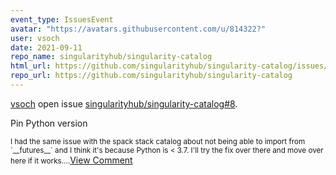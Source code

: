 ```yaml
---
event_type: IssuesEvent
avatar: "https://avatars.githubusercontent.com/u/814322?"
user: vsoch
date: 2021-09-11
repo_name: singularityhub/singularity-catalog
html_url: https://github.com/singularityhub/singularity-catalog/issues/8
repo_url: https://github.com/singularityhub/singularity-catalog
---
```


<a href='https://github.com/vsoch' target='_blank'>vsoch</a> open issue <a href='https://github.com/singularityhub/singularity-catalog/issues/8' target='_blank'>singularityhub/singularity-catalog#8</a>.

<p>Pin Python version</p><small>I had the same issue with the spack stack catalog about not being able to import from `__futures__` and I think it's because Python is < 3.7. I'll try the fix over there and move over here if it works....</small><a href='https://github.com/singularityhub/singularity-catalog/issues/8' target='_blank'>View Comment</a>